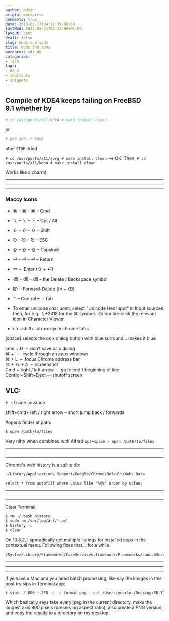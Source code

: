 ```yaml
---
author: admin
origin: wordpress
comments: true
date: 2013-02-17T04:11:39+00:00
lastMod: 2021-09-21T02:22:00+01:00
layout: post
draft: false
slug: odds-and-sods
title: Odds and sods
wordpress_id: 46
categories:
- Tech
tags:
- OS X
- shortcuts
- snippets
---
```


## Compile of KDE4 keeps failing on FreeBSD 9.1 whether by

```bash
# cd /usr/ports/x11/kde4 # make install clean
```
or

```bash
# pkg_add -r kde4
```
after `STOP`  tried

`# cd /usr/ports/x11/xorg # make install clean` --> OK. Then: `# cd /usr/ports/x11/kde4 # make install clean`

Works like a charm!

-----
-----
-----

### Maccy Icons

- ⌘ – &#x2318; – &#8984; – Cmd  
- ⌥ – &#x2325; – &#8997; – Opt / Alt  
- ⇧ – &#x21E7; – &#8679; – Shift  
- ⎋ – &#x238B; – &#9099; – ESC  
- ⇪ – &#x21ea; – &#8682; – Capslock  
- ⏎ – &#x23ce; – &#9166; – Return  
- ⌤ –  Enter (⇧ + ⏎)  
- ⌫ – &#x232b; – &#9003; – the Delete / Backspace symbol  
- ⌦ – Forward-Delete (fn + ⌫)  
- ⌃ – Control⇥ – Tab 

- To enter unicode char point, select "Unicode Hex Input" in Input sources then, for e.g. ⌥+2318 for the ⌘ symbol.  Or double-click the relevant icon in Character Viewer.

- ctrl+shift+ tab == cycle chrome tabs

[space] selects the os x dialog button with blue surround… makes it blue

cmd + D  –  don’t save os x dialog  
⌘ + ` –  cycle through an apps windows  
⌘ + L  –  focus Chrome address bar  
⌘ + ⇧ + 4  –  screenshot  
Cmd + right / left arrow  –  go to end / beginning of line  
Control+Shift+Eject -- shutoff screen 


## VLC:

E  – frame advance


shift+cmd+ left / right arrow – short jump back / forwards 

#opens finder at path:

```bash
$ open /path/to/files
```
Very nifty when combined with Alfred `opt+space > open /path/to/files`


-----
-----
-----


Chrome's web history is a sqllite db:  
```bash
~/Library/Application\ Support/Google/Chrome/Default/Web\ Data
```

`select * from autofill where value like '%@%' order by value;`

-----
-----
-----

Clear Terminal:  
```bash
$ rm ~/.bash_history  
$ sudo rm /var/log/asl/*.asl  
$ history -c  
$ clear
```

On 10.8.2, I sporadically get multiple listings for installed apps in the contextual menu. Following fixes that... for a while.

```bash
/System/Library/Frameworks/CoreServices.framework/Frameworks/LaunchServices.framework/Support/lsregister -kill -r -domain local -domain system -domain user
```

-----
-----
-----

If ye have a Mac and you need batch processing, like say the images in this post try sips in Terminal.app:

```bash
$ sips -Z 800 *.JPG -i -s format png --out /Users/yearlus/Desktop/SR-71-rocket-imgs/png
```

Which basically says take every jpeg in the current directory, make the longest axis 800 pixels (preserving aspect ratio), also create a PNG version, and copy the results to a directory on my desktop.
